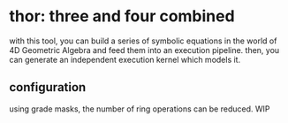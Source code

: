 # thor: three and four combined
with this tool, you can build a series of symbolic equations in the world of 4D Geometric Algebra and feed them into an execution pipeline.
then, you can generate an independent execution kernel which models it.

## configuration
using grade masks, the number of ring operations can be reduced.
WIP
